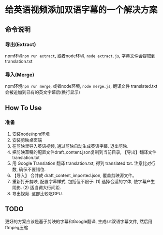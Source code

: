 # 给英语视频添加双语字幕的一个解决方案
## 命令说明
### 导出(Extract)
npm环境`npm run extract`, 或者node环境, `node extract.js`, 字幕文件会提取到 translation.txt
### 导入(Merge)
npm环境`npm run merge`, 或者node环境, `node merge.js`, 翻译文件 translated.txt 会被追加到已有的英文字幕后(换行显示)

## How To Use
### 准备
1. 安装node/npm环境
2. 安装剪映桌面端
3. 在剪映里导入英语视频, 通过剪映自动生成英语字幕. 退出剪映.
4. 把剪映草稿的配置文件draft_content.json复制到当前目录, 【导出】翻译文件 translation.txt
5. 用 Google Translation 翻译 translation.txt, 得到 translated.txt. 注意比对行数, 确保不要错位.
6. 【导入】 合并成 draft_content_imported.json, 覆盖剪映源文件。
7. 重新打开剪映, 配置字幕样式, 包括但不限于: (1) 选择合适的字体, 使字幕产生阴影. (2) 适当调大行间距.
8. 导出视频. 这部比较吃GPU.

## TODO
更好的方案应该是基于剪映的字幕和Google翻译, 生成srt双语字幕文件, 然后用ffmpeg压缩
